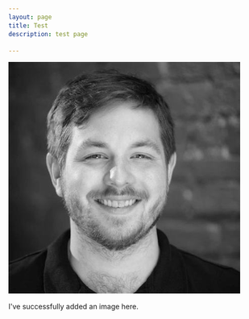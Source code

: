 ```yaml
---
layout: page
title: Test
description: test page

---
```

![](/uploads/29899554.jpg)

I've successfully added an image here. 